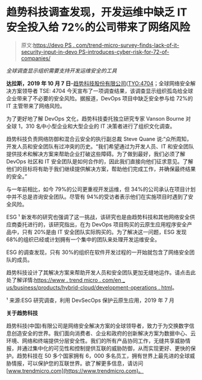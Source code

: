 # 趋势科技调查发现，开发运维中缺乏 IT 安全投入给 72%的公司带来了网络风险

> 原文:[https://devo PS . com/trend-micro-survey-finds-lack-of-it-security-input-in-devo PS-introduces-cyber-risk-for-72-of-companies/](https://devops.com/trend-micro-survey-finds-lack-of-it-security-input-in-devops-introduces-cyber-risk-for-72-of-companies/)

*全球调查显示组织需要支持开发运维安全的工具*

**达拉斯，2019 年 10 月 7 日**–[趋势科技股份有限公司](https://www.trendmicro.com/)([TYO:4704](https://www.google.com/finance?q=TYO:4704)；全球网络安全解决方案领导者 TSE: 4704 今天宣布了一项调查结果，该调查显示组织孤岛给全球企业带来了不必要的安全风险。据报道，DevOps 项目中缺乏安全参与给 72%的 IT 主管带来了网络风险。

为了更好地了解 DevOps 文化，趋势科技委托独立研究专家 Vanson Bourne 对全球 1，310 名中小型企业和大型企业的 IT 决策者进行了组织文化调查。

趋势科技负责网络防御和混合云安全的执行副总裁 Steve Quane 说:“众所周知，开发人员和安全团队有过冲突的历史。“我们希望通过为开发人员、IT 和安全团队提供技术和解决方案来帮助企业打破这些障碍。为了做到最好，我们必须了解 DevOps 社区和 IT 安全团队是如何合作的，因此我们直接向他们征求意见。了解他们的目标将有助于我们继续提供解决方案，帮助他们完成工作，并确保最终结果的安全。”

与一年前相比，如今 79%的公司更重视开发运维，但 34%的公司承认在项目计划中并不总是咨询安全团队。尽管有 94%的受访者表示他们在实施项目时遇到了安全风险。

ESG ¹ 新发布的研究也强调了这一挑战，该研究也是由趋势科技和其他网络安全供应商委托进行的，该研究指出，在为 DevOps 项目购买的云原生应用程序安全产品中，只有 20%是由 IT 安全团队实际购买的。为了解决这一问题，ESG 发现 68%的组织已经或计划拥有一个集中的团队来处理开发运维安全。

ESG 的调查发现，只有 30%的组织在软件开发过程的一开始就包含了网络安全团队的成员。

趋势科技设计了其解决方案来帮助开发人员和安全团队更加无缝地运作。请点击此处了解详情:[https://www . trend micro . com/en _ us/business/products/hybrid-cloud/development-operations . html](https://www.trendmicro.com/en_us/business/products/hybrid-cloud/development-operations.html)。

¹ 来源:ESG 研究调查，利用 DevSecOps 保护云原生应用，2019 年 7 月

**关于趋势科技**

趋势科技(中国)有限公司是网络安全解决方案的全球领导者，致力于为交换数字信息创造安全的世界。我们面向消费者、企业和政府的创新解决方案为数据中心、云环境、网络和终端提供分层安全性。我们的所有产品协同工作，无缝共享威胁情报，并通过集中化的可见性和控制提供互联的威胁防御，从而实现更好、更快的保护。趋势科技在 50 多个国家拥有 6，000 多名员工，拥有世界上最先进的全球威胁情报，可以保护您的互联世界。欲了解更多信息，请访问[www.trendmicro.com](https://www.trendmicro.com)。

###